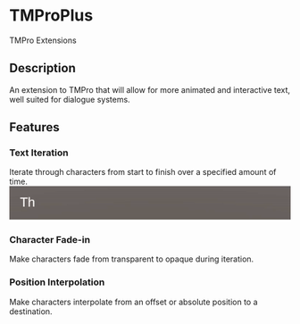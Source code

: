 # TMProPlus
 TMPro Extensions

## Description
An extension to TMPro that will allow for more animated and interactive text, well suited for dialogue systems.

## Features
### Text Iteration
Iterate through characters from start to finish over a specified amount of time.
![](https://github.com/nikbola/TMProPlus/blob/Media/Text%20Iteration.gif)

### Character Fade-in
Make characters fade from transparent to opaque during iteration.
### Position Interpolation
Make characters interpolate from an offset or absolute position to a destination.
